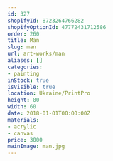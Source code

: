 ```yaml
---
id: 327
shopifyId: 8723264766282
shopifyOptionId: 47772431712586
order: 260
title: Man
slug: man
url: art-works/man
aliases: []
categories:
- painting
inStock: true
isVisible: true
location: Ukraine/PrintPro
height: 80
width: 60
date: 2018-01-01T00:00:00Z
materials:
- acrylic
- canvas
price: 3000
mainImage: man.jpg
---
```

